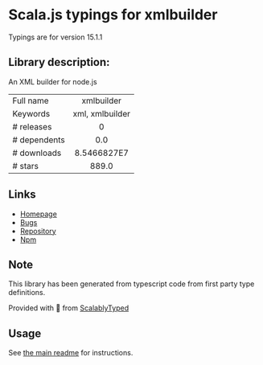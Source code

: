 
# Scala.js typings for xmlbuilder

Typings are for version 15.1.1

## Library description:
An XML builder for node.js

|                    |                 |
| ------------------ | :-------------: |
| Full name          | xmlbuilder |
| Keywords           | xml, xmlbuilder |
| # releases         | 0 |
| # dependents       | 0.0 |
| # downloads        | 8.5466827E7 |
| # stars            | 889.0 |

## Links
- [Homepage](http://github.com/oozcitak/xmlbuilder-js)
- [Bugs](http://github.com/oozcitak/xmlbuilder-js/issues)
- [Repository](https://github.com/oozcitak/xmlbuilder-js)
- [Npm](https://www.npmjs.com/package/xmlbuilder)
    


## Note
This library has been generated from typescript code from first party type definitions.

Provided with :purple_heart: from [ScalablyTyped](https://github.com/oyvindberg/ScalablyTyped)

## Usage
See [the main readme](../../readme.md) for instructions.


